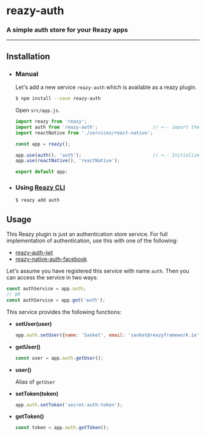 # reazy-auth
### A simple auth store for your Reazy apps

---

## Installation
- ### Manual

  Let's add a new service `reazy-auth` which is available as a reazy plugin.
  ```sh
  $ npm install --save reazy-auth
  ```

  Open `src/app.js`.
  ```js
  import reazy from 'reazy';
  import auth from 'reazy-auth';                    // <-- import the service
  import reactNative from './services/react-native';

  const app = reazy();

  app.use(auth(), 'auth');                          // <-- Initialize the service
  app.use(reactNative(), 'reactNative');

  export default app;
  ```

- ### Using [Reazy CLI](https://www.npmjs.com/package/reazy-cli)

  ```sh
  $ reazy add auth
  ```

## Usage

This Reazy plugin is just an authentication store service. For full implementation of authentication, use this with one of the following:
- [reazy-auth-jwt](https://www.npmjs.com/package/reazy-auth-jwt)
- [reazy-native-auth-facebook](https://www.npmjs.com/package/reazy-native-auth-facebook)

Let's assume you have registered this service with name `auth`. Then you can access the service in two ways:
```js
const authService = app.auth;
// OR
const authService = app.get('auth');
```

This service provides the following functions:

- **setUser(user)**
  ```js
  app.auth.setUser({name: 'Sanket', email: 'sanket@reazyframework.io'});
  ```

- **getUser()**
  ```js
  const user = app.auth.getUser();
  ```

- **user()**

  Alias of `getUser`

- **setToken(token)**
  ```js
  app.auth.setToken('secret-auth-token');
  ```

- **getToken()**
  ```js
  const token = app.auth.getToken();
  ```
